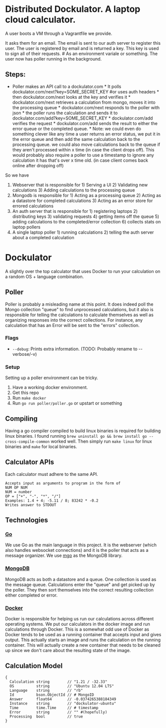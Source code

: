 # Distributed Dockulator. A laptop cloud calculator.

A user boots a VM through a Vagrantfile we provide.

It asks them for an email.
        The email is sent to our auth server to register this user.
        The user is registered by email and is returned a key.
        This key is used to sign all of their requests. # As an environment variale or something.
The user now has poller running in the background.

## Steps:

* Poller makes an API call to a dockulator.com
        * It polls dockulator.com/next?key=SOME_SECRET_KEY #or uses auth headers
        * then dockulator.com/next looks at the key and verifies it
                * dockulator.com/next retrieves a calculation from mongo, moves it into the processing queue
                * dockulator.com/next responds to the poller with json
        * the poller runs the calculation and sends it to dockulator.com/add?key=SOME_SECRET_KEY
                * dockulator.com/add verifies the request
                * dockulator.com/add sends the result to either the error queue or the completed queue.
                * Note: we could even do something clever like any time a user returns an error status, 
                        we put it in the error queue and then add the same calculation back to the processing queue.
                        we could also move calculations back to the queue if they aren't processed within x time (in case the client drops off). This would probably also require a poller to use a timestamp to ignore any calculation it has that's over x time old. (in case client comes back online after dropping off)

So we have

1) Webserver that is responsible for
        1) Serving a UI
        2) Validating new calculations
        3) Adding calculations to the processing queue
2) Mongodb is responsible for
        1) Acting as a processing queue
        2) Acting as a datastore for completed calculations
        3) Acting as an error store for errored calculations
3) An auth server that is responsible for
        1) registering laptops
        2) distributing keys
        3) validating requests
        4) getting items off the queue
        5) adding calculations to the completed/error collection
        6) collects stats on laptop pollers
3) A single laptop poller
        1) running calculations
        2) telling the auth server about a completed calculation

# Dockulator

A slightly over the top calculator that uses Docker to run your calculation on
a random OS + language combination.

## Poller

Poller is probably a misleading name at this point. It does indeed poll the
Mongo collection "queue" to find unprocessed calculations, but it also is
responsible for telling the calculations to calculate themselves as well as
organizing responses into the correct collections. For instance, any
calculation that has an Error will be sent to the "errors" collection.

### Flags

* `--debug`: Prints extra information. (TODO: Probably rename to --verbose/-v)

### Setup

Setting up a poller environment can be tricky.

1. Have a working docker environment.
2. Get this repo
3. Run `make docker`
4. Run `go run poller/poller.go` or upstart or something

## Compiling

Having a go compiler compiled to build linux binaries is required for building
linux binaries.  I found running `brew uninstall go && brew install go
--cross-compile-common` worked well.  Then simply run `make linux` for linux
binaries and `make` for local binaries.

## Calculator APIs

Each calculator must adhere to the same API.

    Accepts input as arguments to program in the form of
    NUM OP NUM
    NUM = number
    OP = ["+", "-", "*", "/"]
    Examples: 1.4 + 4; -5.11 / 8; 83242 * -0.2
    Writes answer to STDOUT

## Technologies

### [Go](http://golang.org)

We use Go as the main language in this project. It is the webserver (which also
handles websocket connections) and it is the poller that acts as a message
organizer. We use [mgo](http://labix.org/mgo) as the MongoDB library.

### [MongoDB](http://www.mongodb.org/)

MongoDB acts as both a datastore and a queue. One collection is used as the
message queue. Calculations enter the "queue" and get picked up by the poller.
They then sort themselves into the correct resulting collection either 
completed or error.

### [Docker](http://docker.io)

Docker is responsible for helping us run our calculations across different
operating systems. We put our calculators in the docker image and run
calculations through Docker. This is a somewhat odd use of Docker as Docker
tends to be used as a running container that accepts input and gives output.
This actually starts an image and runs the calculation on the running
container. This will actually create a new container that needs to be cleaned
up since we don't care about the resulting state of the image.

## Calculation Model

    {
      Calculation string        // "1.21 / -32.33"
      OS          string        // "Ubuntu 12.04 LTS"
      Language    string        // "rb"
      Id          bson.ObjectId // # MongoID
      Answer      float64       // -0.0374265388184349
      Instance    string        // "dockulator-ubuntu"
      Time        time.Time     // # timestamp
      Error       string        // "" #(hopefully)
      Processing  bool          // true
    }
